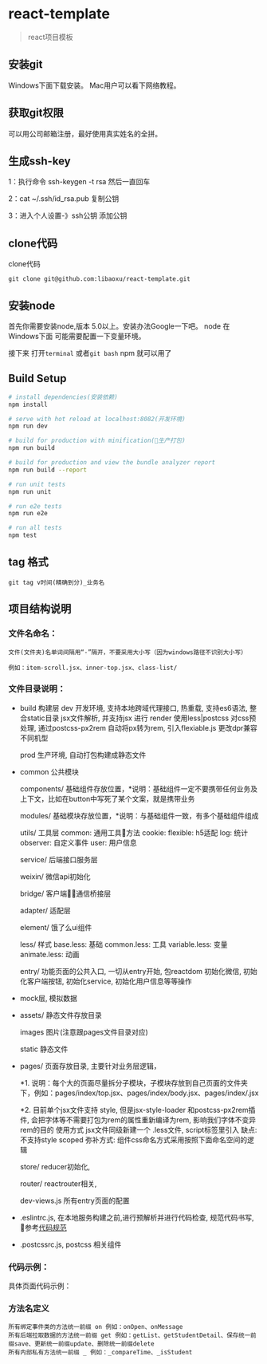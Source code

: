 # react-template

> react项目模板

## 安装git

Windows下面下载安装。
Mac用户可以看下网络教程。

## 获取git权限

可以用公司邮箱注册，最好使用真实姓名的全拼。

## 生成ssh-key

1：执行命令 ssh-keygen -t rsa 然后一直回车

2：cat ~/.ssh/id_rsa.pub 复制公钥

3：进入个人设置-》ssh公钥 添加公钥

## clone代码

clone代码

``` git
git clone git@github.com:libaoxu/react-template.git

```
## 安装node

首先你需要安装node,版本 5.0以上。安装办法Google一下吧。
node 在Windows下面 可能需要配置一下变量环境。

接下来 打开`terminal` 或者`git bash` npm 就可以用了


## Build Setup

``` bash
# install dependencies(安装依赖)
npm install

# serve with hot reload at localhost:8082(开发环境)
npm run dev

# build for production with minification(生产打包)
npm run build

# build for production and view the bundle analyzer report
npm run build --report

# run unit tests
npm run unit

# run e2e tests
npm run e2e

# run all tests
npm test
```

## tag 格式

``` git
git tag v时间(精确到分)_业务名
```

## 项目结构说明

### 文件名命名：

	文件(文件夹)名单词间隔用“-”隔开，不要采用大小写（因为windows路径不识别大小写）

	例如：item-scroll.jsx、inner-top.jsx、class-list/

### 文件目录说明：

- build 构建层
	dev 开发环境, 
		支持本地跨域代理接口, 热重载, 支持es6语法, 整合static目录
		jsx文件解析, 并支持jsx 进行 render
		使用less|postcss 对css预处理, 通过postcss-px2rem 自动将px转为rem, 引入flexiable.js 更改dpr兼容不同机型

	prod 生产环境, 自动打包构建成静态文件

- common 公共模块

	components/ 基础组件存放位置，*说明：基础组件一定不要携带任何业务及上下文，比如在button中写死了某个文案，就是携带业务

	modules/ 基础模块存放位置，*说明：与基础组件一致，有多个基础组件组成

	utils/ 工具层
		common: 通用工具方法
		cookie: 
		flexible: h5适配
		log: 统计
		observer: 自定义事件
		user: 用户信息

	service/ 后端接口服务层

	weixin/ 微信api初始化

	bridge/ 客户端通信桥接层

	adapter/ 适配层

	element/ 饿了么ui组件
	
	less/ 样式
		base.less: 基础
		common.less: 工具
		variable.less: 变量
		animate.less: 动画

	entry/ 功能页面的公共入口, 一切从entry开始, 包reactdom 初始化微信, 初始化客户端按钮, 初始化service, 初始化用户信息等等操作

- mock层, 模拟数据

- assets/ 静态文件存放目录

	images 图片(注意跟pages文件目录对应)

	static 静态文件

- pages/ 页面存放目录, 主要针对业务层逻辑，

	*1. 说明：每个大的页面尽量拆分子模块，子模块存放到自己页面的文件夹下，例如：pages/index/top.jsx、pages/index/body.jsx、pages/index/.jsx

	*2. 目前单个jsx文件支持 style, 但是jsx-style-loader 和postcss-px2rem插件, 会把字体等不需要打包为rem的属性重新编译为rem, 影响我们字体不变异rem的目的
		使用方式 jsx文件同级新建一个 .less文件, script标签里引入
		缺点: 不支持style scoped
		弥补方式: 组件css命名方式采用按照下面命名空间的逻辑

	store/  reducer初始化, 

	router/ reactrouter相关,

	dev-views.js 所有entry页面的配置

- .eslintrc.js, 在本地服务构建之前,进行预解析并进行代码检查, 规范代码书写, 参考[代码规范](http://eslint.org/docs/rules/)

- .postcssrc.js, postcss 相关组件


### 代码示例：


具体页面代码示例：

### 方法名定义

	所有绑定事件类的方法统一前缀 on 例如：onOpen、onMessage
	所有后端拉取数据的方法统一前缀 get 例如：getList、getStudentDetail、保存统一前缀save、更新统一前缀update、删除统一前缀delete
	所有内部私有方法统一前缀 _ 例如：_compareTime、_isStudent

